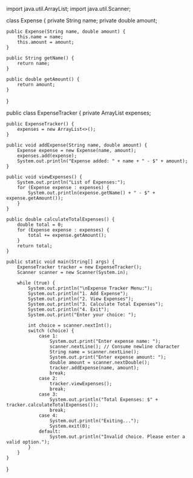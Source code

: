 import java.util.ArrayList;
import java.util.Scanner;

class Expense {
    private String name;
    private double amount;

    public Expense(String name, double amount) {
        this.name = name;
        this.amount = amount;
    }

    public String getName() {
        return name;
    }

    public double getAmount() {
        return amount;
    }
}

public class ExpenseTracker {
    private ArrayList<Expense> expenses;

    public ExpenseTracker() {
        expenses = new ArrayList<>();
    }

    public void addExpense(String name, double amount) {
        Expense expense = new Expense(name, amount);
        expenses.add(expense);
        System.out.println("Expense added: " + name + " - $" + amount);
    }

    public void viewExpenses() {
        System.out.println("List of Expenses:");
        for (Expense expense : expenses) {
            System.out.println(expense.getName() + " - $" + expense.getAmount());
        }
    }

    public double calculateTotalExpenses() {
        double total = 0;
        for (Expense expense : expenses) {
            total += expense.getAmount();
        }
        return total;
    }

    public static void main(String[] args) {
        ExpenseTracker tracker = new ExpenseTracker();
        Scanner scanner = new Scanner(System.in);

        while (true) {
            System.out.println("\nExpense Tracker Menu:");
            System.out.println("1. Add Expense");
            System.out.println("2. View Expenses");
            System.out.println("3. Calculate Total Expenses");
            System.out.println("4. Exit");
            System.out.print("Enter your choice: ");

            int choice = scanner.nextInt();
            switch (choice) {
                case 1:
                    System.out.print("Enter expense name: ");
                    scanner.nextLine(); // Consume newline character
                    String name = scanner.nextLine();
                    System.out.print("Enter expense amount: ");
                    double amount = scanner.nextDouble();
                    tracker.addExpense(name, amount);
                    break;
                case 2:
                    tracker.viewExpenses();
                    break;
                case 3:
                    System.out.println("Total Expenses: $" + tracker.calculateTotalExpenses());
                    break;
                case 4:
                    System.out.println("Exiting...");
                    System.exit(0);
                default:
                    System.out.println("Invalid choice. Please enter a valid option.");
            }
        }
    }
}
